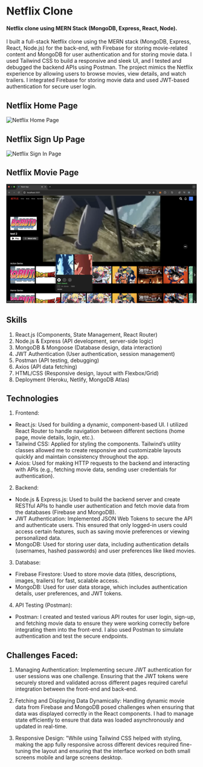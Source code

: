 # Netflix Clone 
#### Netflix clone using MERN Stack (MongoDB, Express, React, Node).
I built a full-stack Netflix clone using the MERN stack (MongoDB, Express, React, Node.js) for the back-end, with Firebase for storing movie-related content and MongoDB for user authentication and for storing movie data. I used Tailwind CSS to build a responsive and sleek UI, and I tested and debugged the backend APIs using Postman. The project mimics the Netflix experience by allowing users to browse movies, view details, and watch trailers. I integrated Firebase for storing movie data and used JWT-based authentication for secure user login.
<br />

## Netflix Home Page
![Netflix Home Page](https://github.com/tobyameer/netflix-clone/blob/main/NeftlixHomePage.png)
<br />
## Netflix Sign Up Page
![Netflix Sign In Page](https://github.com/tobyameer/netflix-clone/blob/main/NetflixSignUp.png)
<br />
## Netflix Movie Page
![Netflix Movie Page](https://github.com/tobyameer/netflix-clone/blob/main/NetflixMoviePage.png)


## Skills
1. React.js (Components, State Management, React Router)
2. Node.js & Express (API development, server-side logic)
3. MongoDB & Mongoose (Database design, data interaction)
4. JWT Authentication (User authentication, session management)
5. Postman (API testing, debugging)
6. Axios (API data fetching)
7. HTML/CSS (Responsive design, layout with Flexbox/Grid)
8. Deployment (Heroku, Netlify, MongoDB Atlas)

## Technologies
1. Frontend:
  * React.js: Used for building a dynamic, component-based UI. I utilized React Router to handle navigation between different sections (home page, movie details, login, etc.).
  * Tailwind CSS: Applied for styling the components. Tailwind’s utility classes allowed me to create responsive and customizable layouts quickly and maintain consistency throughout the app.
  * Axios: Used for making HTTP requests to the backend and interacting with APIs (e.g., fetching movie data, sending user credentials for authentication).
    
2. Backend:
  * Node.js & Express.js: Used to build the backend server and create RESTful APIs to handle user authentication and fetch movie data from the databases (Firebase and MongoDB).
  * JWT Authentication: Implemented JSON Web Tokens to secure the API and authenticate users. This ensured that only logged-in users could access certain features, such as saving movie preferences or viewing personalized data.
  * MongoDB: Used for storing user data, including authentication details (usernames, hashed passwords) and user preferences like liked movies.
    
3. Database:
  * Firebase Firestore: Used to store movie data (titles, descriptions, images, trailers) for fast, scalable access.
  * MongoDB: Used for user data storage, which includes authentication details, user preferences, and JWT tokens.
    
4. API Testing (Postman):
  * Postman: I created and tested various API routes for user login, sign-up, and fetching movie data to ensure they were working correctly before integrating them into the front-end. I also used Postman to simulate authentication and test the secure endpoints.
    
## Challenges Faced:
1. Managing Authentication: Implementing secure JWT authentication for user sessions was one challenge. Ensuring that the JWT tokens were securely stored and validated across different pages required careful integration between the front-end and back-end.

2. Fetching and Displaying Data Dynamically: Handling dynamic movie data from Firebase and MongoDB posed challenges when ensuring that data was displayed correctly in the React components. I had to manage state efficiently to ensure that data was loaded asynchronously and updated in real-time.

3. Responsive Design: "While using Tailwind CSS helped with styling, making the app fully responsive across different devices required fine-tuning the layout and ensuring that the interface worked on both small screens mobile and large screens desktop.








  



